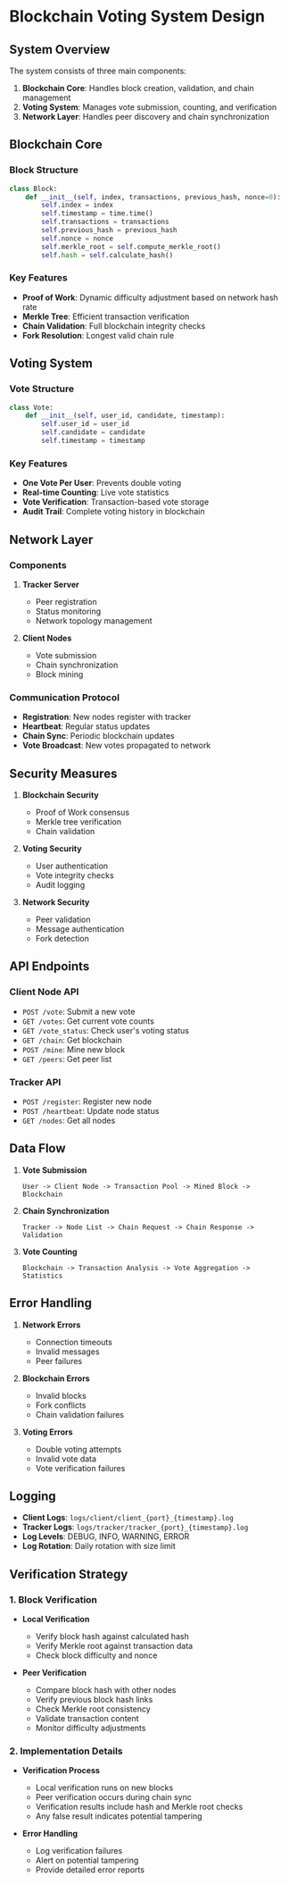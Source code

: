 # Blockchain Voting System Design

## System Overview

The system consists of three main components:
1. **Blockchain Core**: Handles block creation, validation, and chain management
2. **Voting System**: Manages vote submission, counting, and verification
3. **Network Layer**: Handles peer discovery and chain synchronization

## Blockchain Core

### Block Structure
```python
class Block:
    def __init__(self, index, transactions, previous_hash, nonce=0):
        self.index = index
        self.timestamp = time.time()
        self.transactions = transactions
        self.previous_hash = previous_hash
        self.nonce = nonce
        self.merkle_root = self.compute_merkle_root()
        self.hash = self.calculate_hash()
```

### Key Features
- **Proof of Work**: Dynamic difficulty adjustment based on network hash rate
- **Merkle Tree**: Efficient transaction verification
- **Chain Validation**: Full blockchain integrity checks
- **Fork Resolution**: Longest valid chain rule

## Voting System

### Vote Structure
```python
class Vote:
    def __init__(self, user_id, candidate, timestamp):
        self.user_id = user_id
        self.candidate = candidate
        self.timestamp = timestamp
```

### Key Features
- **One Vote Per User**: Prevents double voting
- **Real-time Counting**: Live vote statistics
- **Vote Verification**: Transaction-based vote storage
- **Audit Trail**: Complete voting history in blockchain

## Network Layer

### Components
1. **Tracker Server**
   - Peer registration
   - Status monitoring
   - Network topology management

2. **Client Nodes**
   - Vote submission
   - Chain synchronization
   - Block mining

### Communication Protocol
- **Registration**: New nodes register with tracker
- **Heartbeat**: Regular status updates
- **Chain Sync**: Periodic blockchain updates
- **Vote Broadcast**: New votes propagated to network

## Security Measures

1. **Blockchain Security**
   - Proof of Work consensus
   - Merkle tree verification
   - Chain validation

2. **Voting Security**
   - User authentication
   - Vote integrity checks
   - Audit logging

3. **Network Security**
   - Peer validation
   - Message authentication
   - Fork detection

## API Endpoints

### Client Node API
- `POST /vote`: Submit a new vote
- `GET /votes`: Get current vote counts
- `GET /vote_status`: Check user's voting status
- `GET /chain`: Get blockchain
- `POST /mine`: Mine new block
- `GET /peers`: Get peer list

### Tracker API
- `POST /register`: Register new node
- `POST /heartbeat`: Update node status
- `GET /nodes`: Get all nodes

## Data Flow

1. **Vote Submission**
   ```
   User -> Client Node -> Transaction Pool -> Mined Block -> Blockchain
   ```

2. **Chain Synchronization**
   ```
   Tracker -> Node List -> Chain Request -> Chain Response -> Validation
   ```

3. **Vote Counting**
   ```
   Blockchain -> Transaction Analysis -> Vote Aggregation -> Statistics
   ```

## Error Handling

1. **Network Errors**
   - Connection timeouts
   - Invalid messages
   - Peer failures

2. **Blockchain Errors**
   - Invalid blocks
   - Fork conflicts
   - Chain validation failures

3. **Voting Errors**
   - Double voting attempts
   - Invalid vote data
   - Vote verification failures

## Logging

- **Client Logs**: `logs/client/client_{port}_{timestamp}.log`
- **Tracker Logs**: `logs/tracker/tracker_{port}_{timestamp}.log`
- **Log Levels**: DEBUG, INFO, WARNING, ERROR
- **Log Rotation**: Daily rotation with size limit

## Verification Strategy

### 1. Block Verification
- **Local Verification**
  - Verify block hash against calculated hash
  - Verify Merkle root against transaction data
  - Check block difficulty and nonce

- **Peer Verification**
  - Compare block hash with other nodes
  - Verify previous block hash links
  - Check Merkle root consistency
  - Validate transaction content
  - Monitor difficulty adjustments

### 2. Implementation Details
- **Verification Process**
  - Local verification runs on new blocks
  - Peer verification occurs during chain sync
  - Verification results include hash and Merkle root checks
  - Any false result indicates potential tampering

- **Error Handling**
  - Log verification failures
  - Alert on potential tampering
  - Provide detailed error reports